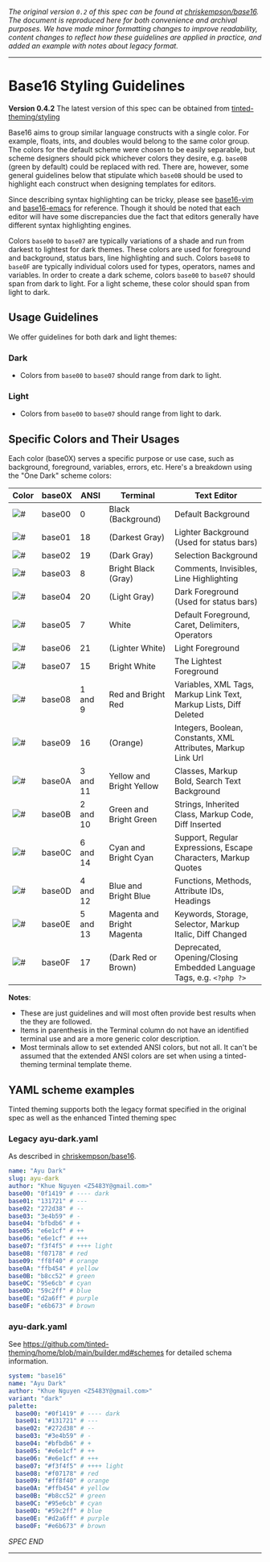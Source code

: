 _The original version `0.2` of this spec can be found at [chriskempson/base16](https://github.com/chriskempson/base16/blob/main/styling.md). The document is reproduced here for both convenience and archival purposes. We have made minor formatting changes to improve readability, content changes to reflect how these guidelines are applied in practice, and added an example with notes about legacy format._

---

# Base16 Styling Guidelines
**Version 0.4.2** The latest version of this spec can be obtained from [tinted-theming/styling](https://github.com/tinted-theming/home/blob/main/styling.md)

Base16 aims to group similar language constructs with a single color. For example, floats, ints, and doubles would belong to the same color group. The colors for the default scheme were chosen to be easily separable, but scheme designers should pick whichever colors they desire, e.g. `base0B` (green by default) could be replaced with red. There are, however, some general guidelines below that stipulate which `base0B` should be used to highlight each construct when designing templates for editors.

Since describing syntax highlighting can be tricky, please see [base16-vim](https://github.com/tinted-theming/base16-vim/) and [base16-emacs](https://github.com/tinted-theming/base16-emacs/) for reference. Though it should be noted that each editor will have some discrepancies due the fact that editors generally have different syntax highlighting engines.

Colors `base00` to `base07` are typically variations of a shade and run from darkest to lightest for dark themes. These colors are used for foreground and background, status bars, line highlighting and such. Colors `base08` to `base0F` are typically individual colors used for types, operators, names and variables. In order to create a dark scheme, colors `base00` to `base07` should span from dark to light. For a light scheme, these color should span from light to dark.

## Usage Guidelines

We offer guidelines for both dark and light themes:

### Dark

- Colors from `base00` to `base07` should range from dark to light.

### Light

- Colors from `base00` to `base07` should range from light to dark.

## Specific Colors and Their Usages

  Each color (base0X) serves a specific purpose or use case, such as background, foreground, variables, errors, etc. Here's a breakdown using the "One Dark" scheme colors:

| Color                                              | base0X   | ANSI     | Terminal                   | Text Editor |
| -------------------------------------------------- | -------  | -------- | -------------------------- | ----------- |
| ![#](https://placehold.co/25/282c34/000000?text=%2B) | base00 | 0        | Black (Background)         | Default Background |
| ![#](https://placehold.co/25/3f4451/000000?text=%2B) | base01 | 18       | (Darkest Gray)             | Lighter Background (Used for status bars) |
| ![#](https://placehold.co/25/4f5666/000000?text=%2B) | base02 | 19       | (Dark Gray)                | Selection Background |
| ![#](https://placehold.co/25/545862/000000?text=%2B) | base03 | 8        | Bright Black (Gray)        | Comments, Invisibles, Line Highlighting |
| ![#](https://placehold.co/25/9196a1/000000?text=%2B) | base04 | 20       | (Light Gray)               | Dark Foreground (Used for status bars) |
| ![#](https://placehold.co/25/abb2bf/000000?text=%2B) | base05 | 7        | White                      | Default Foreground, Caret, Delimiters, Operators |
| ![#](https://placehold.co/25/e6e6e6/000000?text=%2B) | base06 | 21       | (Lighter White)            | Light Foreground |
| ![#](https://placehold.co/25/ffffff/000000?text=%2B) | base07 | 15       | Bright White               | The Lightest Foreground |
| ![#](https://placehold.co/25/e06c75/000000?text=%2B) | base08 | 1 and 9  | Red and Bright Red         | Variables, XML Tags, Markup Link Text, Markup Lists, Diff Deleted |
| ![#](https://placehold.co/25/d19a66/000000?text=%2B) | base09 | 16       | (Orange)                   | Integers, Boolean, Constants, XML Attributes, Markup Link Url |
| ![#](https://placehold.co/25/e5c07b/000000?text=%2B) | base0A | 3 and 11 | Yellow and Bright Yellow   | Classes, Markup Bold, Search Text Background |
| ![#](https://placehold.co/25/98c379/000000?text=%2B) | base0B | 2 and 10 | Green and Bright Green     | Strings, Inherited Class, Markup Code, Diff Inserted |
| ![#](https://placehold.co/25/56b6c2/000000?text=%2B) | base0C | 6 and 14 | Cyan and Bright Cyan       | Support, Regular Expressions, Escape Characters, Markup Quotes |
| ![#](https://placehold.co/25/61afef/000000?text=%2B) | base0D | 4 and 12 | Blue and Bright Blue       | Functions, Methods, Attribute IDs, Headings |
| ![#](https://placehold.co/25/c678dd/000000?text=%2B) | base0E | 5 and 13 | Magenta and Bright Magenta | Keywords, Storage, Selector, Markup Italic, Diff Changed |
| ![#](https://placehold.co/25/be5046/000000?text=%2B) | base0F | 17       | (Dark Red or Brown)        | Deprecated, Opening/Closing Embedded Language Tags, e.g. `<?php ?>` |

**Notes**:

- These are just guidelines and will most often provide best results when the they are followed.
- Items in parenthesis in the Terminal column do not have an identified terminal use and are a more generic color description.
- Most terminals allow to set extended ANSI colors, but not all. It can't be assumed that the extended ANSI colors are set when using a tinted-theming terminal template theme.

## YAML scheme examples

Tinted theming supports both the legacy format specified in the original spec as well as the enhanced Tinted theming spec

### Legacy ayu-dark.yaml

As described in [chriskempson/base16](https://github.com/tinted-theming/home/blob/7c5b859b5ef07d40dd95c402c634b311ef66a0b6/styling.md).

```yaml
name: "Ayu Dark"
slug: ayu-dark
author: "Khue Nguyen <Z5483Y@gmail.com>"
base00: "0f1419" # ---- dark
base01: "131721" # ---
base02: "272d38" # --
base03: "3e4b59" # -
base04: "bfbdb6" # +
base05: "e6e1cf" # ++
base06: "e6e1cf" # +++
base07: "f3f4f5" # ++++ light
base08: "f07178" # red
base09: "ff8f40" # orange
base0A: "ffb454" # yellow
base0B: "b8cc52" # green
base0C: "95e6cb" # cyan
base0D: "59c2ff" # blue
base0E: "d2a6ff" # purple
base0F: "e6b673" # brown
```


### ayu-dark.yaml

See https://github.com/tinted-theming/home/blob/main/builder.md#schemes for detailed schema information.

```yaml
system: "base16"
name: "Ayu Dark"
author: "Khue Nguyen <Z5483Y@gmail.com>"
variant: "dark"
palette:
  base00: "#0f1419" # ---- dark
  base01: "#131721" # ---
  base02: "#272d38" # --
  base03: "#3e4b59" # -
  base04: "#bfbdb6" # +
  base05: "#e6e1cf" # ++
  base06: "#e6e1cf" # +++
  base07: "#f3f4f5" # ++++ light
  base08: "#f07178" # red
  base09: "#ff8f40" # orange
  base0A: "#ffb454" # yellow
  base0B: "#b8cc52" # green
  base0C: "#95e6cb" # cyan
  base0D: "#59c2ff" # blue
  base0E: "#d2a6ff" # purple
  base0F: "#e6b673" # brown
```

_SPEC END_

---
